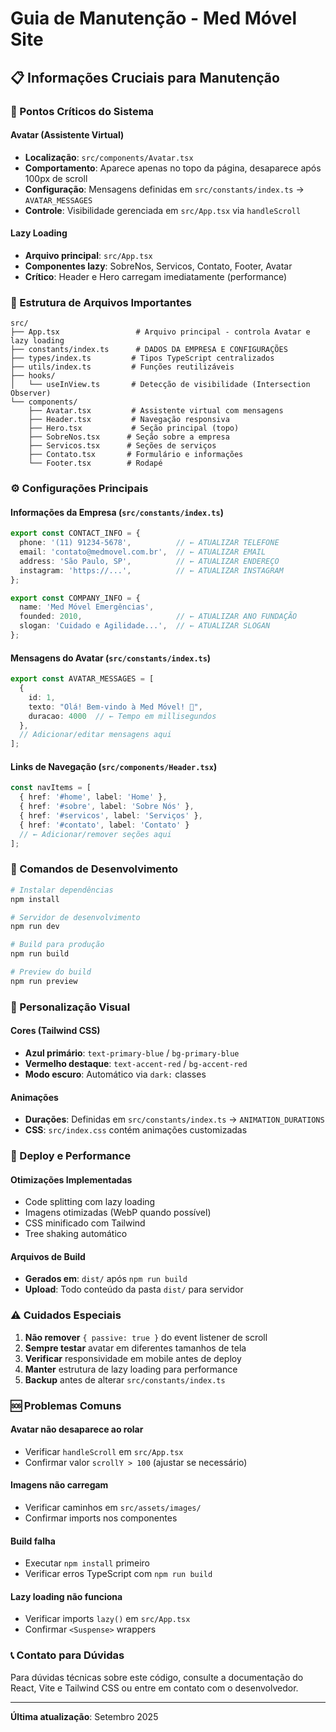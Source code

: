 # Guia de Manutenção - Med Móvel Site

## 📋 Informações Cruciais para Manutenção

### 🚨 Pontos Críticos do Sistema

#### **Avatar (Assistente Virtual)**
- **Localização**: `src/components/Avatar.tsx`
- **Comportamento**: Aparece apenas no topo da página, desaparece após 100px de scroll
- **Configuração**: Mensagens definidas em `src/constants/index.ts` → `AVATAR_MESSAGES`
- **Controle**: Visibilidade gerenciada em `src/App.tsx` via `handleScroll`

#### **Lazy Loading**
- **Arquivo principal**: `src/App.tsx`
- **Componentes lazy**: SobreNos, Servicos, Contato, Footer, Avatar
- **Crítico**: Header e Hero carregam imediatamente (performance)

### 📁 Estrutura de Arquivos Importantes

```
src/
├── App.tsx                 # Arquivo principal - controla Avatar e lazy loading
├── constants/index.ts      # DADOS DA EMPRESA E CONFIGURAÇÕES
├── types/index.ts         # Tipos TypeScript centralizados
├── utils/index.ts         # Funções reutilizáveis
├── hooks/
│   └── useInView.ts       # Detecção de visibilidade (Intersection Observer)
└── components/
    ├── Avatar.tsx         # Assistente virtual com mensagens
    ├── Header.tsx         # Navegação responsiva
    ├── Hero.tsx           # Seção principal (topo)
    ├── SobreNos.tsx      # Seção sobre a empresa
    ├── Servicos.tsx      # Seções de serviços
    ├── Contato.tsx       # Formulário e informações
    └── Footer.tsx        # Rodapé
```

### ⚙️ Configurações Principais

#### **Informações da Empresa** (`src/constants/index.ts`)
```typescript
export const CONTACT_INFO = {
  phone: '(11) 91234-5678',          // ← ATUALIZAR TELEFONE
  email: 'contato@medmovel.com.br',  // ← ATUALIZAR EMAIL
  address: 'São Paulo, SP',          // ← ATUALIZAR ENDEREÇO
  instagram: 'https://...',          // ← ATUALIZAR INSTAGRAM
};

export const COMPANY_INFO = {
  name: 'Med Móvel Emergências',
  founded: 2010,                     // ← ATUALIZAR ANO FUNDAÇÃO
  slogan: 'Cuidado e Agilidade...',  // ← ATUALIZAR SLOGAN
};
```

#### **Mensagens do Avatar** (`src/constants/index.ts`)
```typescript
export const AVATAR_MESSAGES = [
  {
    id: 1,
    texto: "Olá! Bem-vindo à Med Móvel! 👋",
    duracao: 4000  // ← Tempo em millisegundos
  },
  // Adicionar/editar mensagens aqui
];
```

#### **Links de Navegação** (`src/components/Header.tsx`)
```typescript
const navItems = [
  { href: '#home', label: 'Home' },
  { href: '#sobre', label: 'Sobre Nós' },
  { href: '#servicos', label: 'Serviços' },
  { href: '#contato', label: 'Contato' }
  // ← Adicionar/remover seções aqui
];
```

### 🔧 Comandos de Desenvolvimento

```bash
# Instalar dependências
npm install

# Servidor de desenvolvimento
npm run dev

# Build para produção
npm run build

# Preview do build
npm run preview
```

### 🎨 Personalização Visual

#### **Cores** (Tailwind CSS)
- **Azul primário**: `text-primary-blue` / `bg-primary-blue`
- **Vermelho destaque**: `text-accent-red` / `bg-accent-red`
- **Modo escuro**: Automático via `dark:` classes

#### **Animações**
- **Durações**: Definidas em `src/constants/index.ts` → `ANIMATION_DURATIONS`
- **CSS**: `src/index.css` contém animações customizadas

### 🚀 Deploy e Performance

#### **Otimizações Implementadas**
- Code splitting com lazy loading
- Imagens otimizadas (WebP quando possível)
- CSS minificado com Tailwind
- Tree shaking automático

#### **Arquivos de Build**
- **Gerados em**: `dist/` após `npm run build`
- **Upload**: Todo conteúdo da pasta `dist/` para servidor

### ⚠️ Cuidados Especiais

1. **Não remover** `{ passive: true }` do event listener de scroll
2. **Sempre testar** avatar em diferentes tamanhos de tela
3. **Verificar** responsividade em mobile antes de deploy
4. **Manter** estrutura de lazy loading para performance
5. **Backup** antes de alterar `src/constants/index.ts`

### 🆘 Problemas Comuns

#### **Avatar não desaparece ao rolar**
- Verificar `handleScroll` em `src/App.tsx`
- Confirmar valor `scrollY > 100` (ajustar se necessário)

#### **Imagens não carregam**
- Verificar caminhos em `src/assets/images/`
- Confirmar imports nos componentes

#### **Build falha**
- Executar `npm install` primeiro
- Verificar erros TypeScript com `npm run build`

#### **Lazy loading não funciona**
- Verificar imports `lazy()` em `src/App.tsx`
- Confirmar `<Suspense>` wrappers

### 📞 Contato para Dúvidas

Para dúvidas técnicas sobre este código, consulte a documentação do React, Vite e Tailwind CSS ou entre em contato com o desenvolvedor.

---
**Última atualização**: Setembro 2025